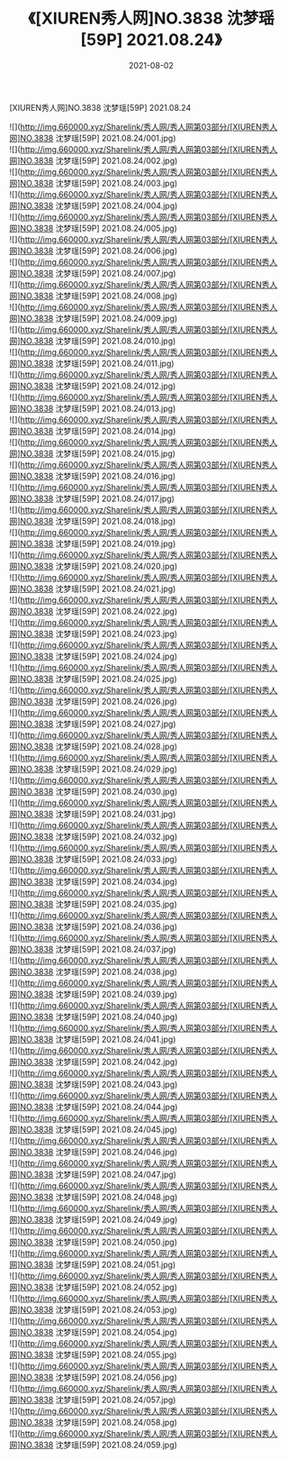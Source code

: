 ﻿---
layout: post
title:  《[XIUREN秀人网]NO.3838 沈梦瑶[59P] 2021.08.24》
date:   2021-08-02
img: http://img.660000.xyz/Sharelink/秀人网/秀人网第03部分/[XIUREN秀人网]NO.3838 沈梦瑶[59P] 2021.08.24/000.jpg
categories: [美女, 清纯, 唯美]
---

[XIUREN秀人网]NO.3838 沈梦瑶[59P] 2021.08.24

  ![](http://img.660000.xyz/Sharelink/秀人网/秀人网第03部分/[XIUREN秀人网]NO.3838 沈梦瑶[59P] 2021.08.24/001.jpg) <br> ![](http://img.660000.xyz/Sharelink/秀人网/秀人网第03部分/[XIUREN秀人网]NO.3838 沈梦瑶[59P] 2021.08.24/002.jpg) <br> ![](http://img.660000.xyz/Sharelink/秀人网/秀人网第03部分/[XIUREN秀人网]NO.3838 沈梦瑶[59P] 2021.08.24/003.jpg) <br> ![](http://img.660000.xyz/Sharelink/秀人网/秀人网第03部分/[XIUREN秀人网]NO.3838 沈梦瑶[59P] 2021.08.24/004.jpg) <br> ![](http://img.660000.xyz/Sharelink/秀人网/秀人网第03部分/[XIUREN秀人网]NO.3838 沈梦瑶[59P] 2021.08.24/005.jpg) <br> ![](http://img.660000.xyz/Sharelink/秀人网/秀人网第03部分/[XIUREN秀人网]NO.3838 沈梦瑶[59P] 2021.08.24/006.jpg) <br> ![](http://img.660000.xyz/Sharelink/秀人网/秀人网第03部分/[XIUREN秀人网]NO.3838 沈梦瑶[59P] 2021.08.24/007.jpg) <br> ![](http://img.660000.xyz/Sharelink/秀人网/秀人网第03部分/[XIUREN秀人网]NO.3838 沈梦瑶[59P] 2021.08.24/008.jpg) <br> ![](http://img.660000.xyz/Sharelink/秀人网/秀人网第03部分/[XIUREN秀人网]NO.3838 沈梦瑶[59P] 2021.08.24/009.jpg) <br> ![](http://img.660000.xyz/Sharelink/秀人网/秀人网第03部分/[XIUREN秀人网]NO.3838 沈梦瑶[59P] 2021.08.24/010.jpg) <br> ![](http://img.660000.xyz/Sharelink/秀人网/秀人网第03部分/[XIUREN秀人网]NO.3838 沈梦瑶[59P] 2021.08.24/011.jpg) <br> ![](http://img.660000.xyz/Sharelink/秀人网/秀人网第03部分/[XIUREN秀人网]NO.3838 沈梦瑶[59P] 2021.08.24/012.jpg) <br> ![](http://img.660000.xyz/Sharelink/秀人网/秀人网第03部分/[XIUREN秀人网]NO.3838 沈梦瑶[59P] 2021.08.24/013.jpg) <br> ![](http://img.660000.xyz/Sharelink/秀人网/秀人网第03部分/[XIUREN秀人网]NO.3838 沈梦瑶[59P] 2021.08.24/014.jpg) <br> ![](http://img.660000.xyz/Sharelink/秀人网/秀人网第03部分/[XIUREN秀人网]NO.3838 沈梦瑶[59P] 2021.08.24/015.jpg) <br> ![](http://img.660000.xyz/Sharelink/秀人网/秀人网第03部分/[XIUREN秀人网]NO.3838 沈梦瑶[59P] 2021.08.24/016.jpg) <br> ![](http://img.660000.xyz/Sharelink/秀人网/秀人网第03部分/[XIUREN秀人网]NO.3838 沈梦瑶[59P] 2021.08.24/017.jpg) <br> ![](http://img.660000.xyz/Sharelink/秀人网/秀人网第03部分/[XIUREN秀人网]NO.3838 沈梦瑶[59P] 2021.08.24/018.jpg) <br> ![](http://img.660000.xyz/Sharelink/秀人网/秀人网第03部分/[XIUREN秀人网]NO.3838 沈梦瑶[59P] 2021.08.24/019.jpg) <br> ![](http://img.660000.xyz/Sharelink/秀人网/秀人网第03部分/[XIUREN秀人网]NO.3838 沈梦瑶[59P] 2021.08.24/020.jpg) <br> ![](http://img.660000.xyz/Sharelink/秀人网/秀人网第03部分/[XIUREN秀人网]NO.3838 沈梦瑶[59P] 2021.08.24/021.jpg) <br> ![](http://img.660000.xyz/Sharelink/秀人网/秀人网第03部分/[XIUREN秀人网]NO.3838 沈梦瑶[59P] 2021.08.24/022.jpg) <br> ![](http://img.660000.xyz/Sharelink/秀人网/秀人网第03部分/[XIUREN秀人网]NO.3838 沈梦瑶[59P] 2021.08.24/023.jpg) <br> ![](http://img.660000.xyz/Sharelink/秀人网/秀人网第03部分/[XIUREN秀人网]NO.3838 沈梦瑶[59P] 2021.08.24/024.jpg) <br> ![](http://img.660000.xyz/Sharelink/秀人网/秀人网第03部分/[XIUREN秀人网]NO.3838 沈梦瑶[59P] 2021.08.24/025.jpg) <br> ![](http://img.660000.xyz/Sharelink/秀人网/秀人网第03部分/[XIUREN秀人网]NO.3838 沈梦瑶[59P] 2021.08.24/026.jpg) <br> ![](http://img.660000.xyz/Sharelink/秀人网/秀人网第03部分/[XIUREN秀人网]NO.3838 沈梦瑶[59P] 2021.08.24/027.jpg) <br> ![](http://img.660000.xyz/Sharelink/秀人网/秀人网第03部分/[XIUREN秀人网]NO.3838 沈梦瑶[59P] 2021.08.24/028.jpg) <br> ![](http://img.660000.xyz/Sharelink/秀人网/秀人网第03部分/[XIUREN秀人网]NO.3838 沈梦瑶[59P] 2021.08.24/029.jpg) <br> ![](http://img.660000.xyz/Sharelink/秀人网/秀人网第03部分/[XIUREN秀人网]NO.3838 沈梦瑶[59P] 2021.08.24/030.jpg) <br> ![](http://img.660000.xyz/Sharelink/秀人网/秀人网第03部分/[XIUREN秀人网]NO.3838 沈梦瑶[59P] 2021.08.24/031.jpg) <br> ![](http://img.660000.xyz/Sharelink/秀人网/秀人网第03部分/[XIUREN秀人网]NO.3838 沈梦瑶[59P] 2021.08.24/032.jpg) <br> ![](http://img.660000.xyz/Sharelink/秀人网/秀人网第03部分/[XIUREN秀人网]NO.3838 沈梦瑶[59P] 2021.08.24/033.jpg) <br> ![](http://img.660000.xyz/Sharelink/秀人网/秀人网第03部分/[XIUREN秀人网]NO.3838 沈梦瑶[59P] 2021.08.24/034.jpg) <br> ![](http://img.660000.xyz/Sharelink/秀人网/秀人网第03部分/[XIUREN秀人网]NO.3838 沈梦瑶[59P] 2021.08.24/035.jpg) <br> ![](http://img.660000.xyz/Sharelink/秀人网/秀人网第03部分/[XIUREN秀人网]NO.3838 沈梦瑶[59P] 2021.08.24/036.jpg) <br> ![](http://img.660000.xyz/Sharelink/秀人网/秀人网第03部分/[XIUREN秀人网]NO.3838 沈梦瑶[59P] 2021.08.24/037.jpg) <br> ![](http://img.660000.xyz/Sharelink/秀人网/秀人网第03部分/[XIUREN秀人网]NO.3838 沈梦瑶[59P] 2021.08.24/038.jpg) <br> ![](http://img.660000.xyz/Sharelink/秀人网/秀人网第03部分/[XIUREN秀人网]NO.3838 沈梦瑶[59P] 2021.08.24/039.jpg) <br> ![](http://img.660000.xyz/Sharelink/秀人网/秀人网第03部分/[XIUREN秀人网]NO.3838 沈梦瑶[59P] 2021.08.24/040.jpg) <br> ![](http://img.660000.xyz/Sharelink/秀人网/秀人网第03部分/[XIUREN秀人网]NO.3838 沈梦瑶[59P] 2021.08.24/041.jpg) <br> ![](http://img.660000.xyz/Sharelink/秀人网/秀人网第03部分/[XIUREN秀人网]NO.3838 沈梦瑶[59P] 2021.08.24/042.jpg) <br> ![](http://img.660000.xyz/Sharelink/秀人网/秀人网第03部分/[XIUREN秀人网]NO.3838 沈梦瑶[59P] 2021.08.24/043.jpg) <br> ![](http://img.660000.xyz/Sharelink/秀人网/秀人网第03部分/[XIUREN秀人网]NO.3838 沈梦瑶[59P] 2021.08.24/044.jpg) <br> ![](http://img.660000.xyz/Sharelink/秀人网/秀人网第03部分/[XIUREN秀人网]NO.3838 沈梦瑶[59P] 2021.08.24/045.jpg) <br> ![](http://img.660000.xyz/Sharelink/秀人网/秀人网第03部分/[XIUREN秀人网]NO.3838 沈梦瑶[59P] 2021.08.24/046.jpg) <br> ![](http://img.660000.xyz/Sharelink/秀人网/秀人网第03部分/[XIUREN秀人网]NO.3838 沈梦瑶[59P] 2021.08.24/047.jpg) <br> ![](http://img.660000.xyz/Sharelink/秀人网/秀人网第03部分/[XIUREN秀人网]NO.3838 沈梦瑶[59P] 2021.08.24/048.jpg) <br> ![](http://img.660000.xyz/Sharelink/秀人网/秀人网第03部分/[XIUREN秀人网]NO.3838 沈梦瑶[59P] 2021.08.24/049.jpg) <br> ![](http://img.660000.xyz/Sharelink/秀人网/秀人网第03部分/[XIUREN秀人网]NO.3838 沈梦瑶[59P] 2021.08.24/050.jpg) <br> ![](http://img.660000.xyz/Sharelink/秀人网/秀人网第03部分/[XIUREN秀人网]NO.3838 沈梦瑶[59P] 2021.08.24/051.jpg) <br> ![](http://img.660000.xyz/Sharelink/秀人网/秀人网第03部分/[XIUREN秀人网]NO.3838 沈梦瑶[59P] 2021.08.24/052.jpg) <br> ![](http://img.660000.xyz/Sharelink/秀人网/秀人网第03部分/[XIUREN秀人网]NO.3838 沈梦瑶[59P] 2021.08.24/053.jpg) <br> ![](http://img.660000.xyz/Sharelink/秀人网/秀人网第03部分/[XIUREN秀人网]NO.3838 沈梦瑶[59P] 2021.08.24/054.jpg) <br> ![](http://img.660000.xyz/Sharelink/秀人网/秀人网第03部分/[XIUREN秀人网]NO.3838 沈梦瑶[59P] 2021.08.24/055.jpg) <br> ![](http://img.660000.xyz/Sharelink/秀人网/秀人网第03部分/[XIUREN秀人网]NO.3838 沈梦瑶[59P] 2021.08.24/056.jpg) <br> ![](http://img.660000.xyz/Sharelink/秀人网/秀人网第03部分/[XIUREN秀人网]NO.3838 沈梦瑶[59P] 2021.08.24/057.jpg) <br> ![](http://img.660000.xyz/Sharelink/秀人网/秀人网第03部分/[XIUREN秀人网]NO.3838 沈梦瑶[59P] 2021.08.24/058.jpg) <br> ![](http://img.660000.xyz/Sharelink/秀人网/秀人网第03部分/[XIUREN秀人网]NO.3838 沈梦瑶[59P] 2021.08.24/059.jpg) <br>